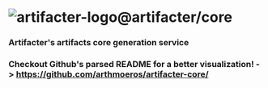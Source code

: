 # ![artifacter-logo](https://raw.githubusercontent.com/arthmoeros/artifacter-ui/master/src/rsz_artifacter-logo.png)@artifacter/core

### Artifacter's artifacts core generation service

### Checkout Github's parsed README for a better visualization! -> https://github.com/arthmoeros/artifacter-core/